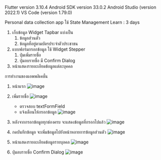 Flutter version 3.10.4
Android SDK version 33.0.2
Android Studio (version 2022.1)
VS Code (version 1.79.0)

Personal data collection app
ใช้ State Management  Learn : 3 days 
 1. เก็บข้อมูล Widget Tapbar แบ่งเป็น
    1.  ข้อมูลส่วนตัว
    2.  ข้อมูลที่อยู่ตามบัตรประจำตัวประชาชน
 2. แบบฟอร์มกรอกข้อมูล ใช้ Widget Stepper 
    1. ปุ่มเพิ่มรายชื่อ
    2. ปุ่มลบรายชื่อ มี Confirm Dialog 
 3. หน้าแสดงรายละเอียดข้อมูลแต่ละบุคคล

การทำงานของแอพพลิเคชั่น
 1. หน้าแรก
 ![image](https://github.com/kncode74/Personal_data_collection_app/assets/69451462/9058a83b-8a07-4858-b08a-d9145ce9bea6)
 2. เพิ่มรายชื่อ
  ![image](https://github.com/kncode74/Personal_data_collection_app/assets/69451462/636a077c-eca4-4a4c-9c8a-60f30df1a2bf)
     - ตรวจสอบ textFormField 
     - แจ้งเตือนให้กรอกข้อมูล
     ![image](https://github.com/kncode74/Personal_data_collection_app/assets/69451462/530f3a57-e478-4471-9ee2-a2bc830b597b)

  3. หลังจากกรอกข้อมูลทุกช่องครบ จะแสดงข้อมูลที่กรอกไปแล้ว
  ![image](https://github.com/kncode74/Personal_data_collection_app/assets/69451462/1b3cd41a-e193-4e14-b0bc-0984dd8b78e1)
  4. กดบันทึกข้อมูล จะเพิ่มข้อมูลไปยังหน้าหลายการข้อมูลส่วนตัว
   ![image](https://github.com/kncode74/Personal_data_collection_app/assets/69451462/da82c9ff-c7e5-499f-b9f3-8a5ef3179125)
  5. หน้าแสดงรายละเอียดข้อมูลรายบุลคล
   ![image](https://github.com/kncode74/Personal_data_collection_app/assets/69451462/e1dbd147-6b79-47d5-81ab-7e27c4e3b3a0)
  6. ปุ่มลบรายชื่อ Confirm Dialog
    ![image](https://github.com/kncode74/Personal_data_collection_app/assets/69451462/8f1fff3a-b9a4-4089-ae82-cf3b94505772)
